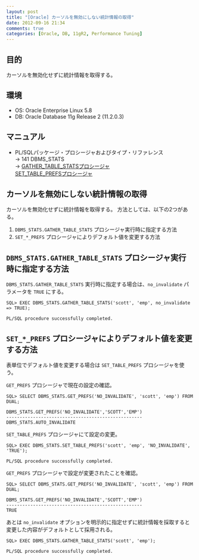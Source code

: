 ```yaml
---
layout: post
title: "[Oracle] カーソルを無効にしない統計情報の取得"
date: 2012-09-16 21:34
comments: true
categories: [Oracle, DB, 11gR2, Performance Tuning]
---
```

## 目的

カーソルを無効化せずに統計情報を取得する。

## 環境

* OS: Oracle Enterprise Linux 5.8
* DB: Oracle Database 11g Release 2 (11.2.0.3)

## マニュアル

* PL/SQLパッケージ・プロシージャおよびタイプ・リファレンス  
  -> 141 DBMS_STATS  
  -> [GATHER_TABLE_STATSプロシージャ](http://docs.oracle.com/cd/E16338_01/appdev.112/b56262/d_stats.htm#i1036461)  
     [SET_TABLE_PREFSプロシージャ](http://docs.oracle.com/cd/E16338_01/appdev.112/b56262/d_stats.htm#BEIBJJHC)

## カーソルを無効にしない統計情報の取得

カーソルを無効化せずに統計情報を取得する。
方法としては、以下の2つがある。

1. `DBMS_STATS.GATHER_TABLE_STATS` プロシージャ実行時に指定する方法
2. `SET_*_PREFS` プロシージャによりデフォルト値を変更する方法

## `DBMS_STATS.GATHER_TABLE_STATS` プロシージャ実行時に指定する方法

`DBMS_STATS.GATHER_TABLE_STATS` 実行時に指定する場合は、`no_invalidate` パラメータを `TRUE` にする。

    SQL> EXEC DBMS_STATS.GATHER_TABLE_STATS('scott', 'emp', no_invalidate => TRUE);

    PL/SQL procedure successfully completed.

## `SET_*_PREFS` プロシージャによりデフォルト値を変更する方法

表単位でデフォルト値を変更する場合は `SET_TABLE_PREFS` プロシージャを使う。

`GET_PREFS` プロシージャで現在の設定の確認。

    SQL> SELECT DBMS_STATS.GET_PREFS('NO_INVALIDATE', 'scott', 'emp') FROM DUAL;

    DBMS_STATS.GET_PREFS('NO_INVALIDATE','SCOTT','EMP')
    ---------------------------------------------------
    DBMS_STATS.AUTO_INVALIDATE

`SET_TABLE_PREFS` プロシージャにて設定の変更。

    SQL> EXEC DBMS_STATS.SET_TABLE_PREFS('scott', 'emp', 'NO_INVALIDATE', 'TRUE');

    PL/SQL procedure successfully completed.

`GET_PREFS` プロシージャで設定が変更されたことを確認。

    SQL> SELECT DBMS_STATS.GET_PREFS('NO_INVALIDATE', 'scott', 'emp') FROM DUAL;

    DBMS_STATS.GET_PREFS('NO_INVALIDATE','SCOTT','EMP')
    ---------------------------------------------------
    TRUE

あとは `no_invalidate` オプションを明示的に指定せずに統計情報を採取すると変更した内容がデフォルトとして採用される。

    SQL> EXEC DBMS_STATS.GATHER_TABLE_STATS('scott', 'emp');
    
    PL/SQL procedure successfully completed.

